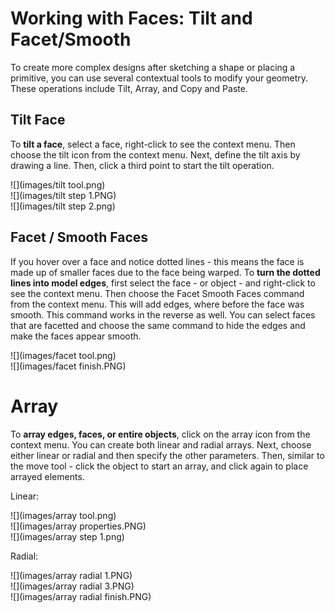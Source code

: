 # Working with Faces: Tilt and Facet/Smooth

To create more complex designs after sketching a shape or placing a primitive, you can use several contextual tools to modify your geometry. These operations include Tilt, Array, and Copy and Paste.

## Tilt Face

To **tilt a face**, select a face, right-click to see the context menu. Then choose the tilt icon from the context menu. Next, define the tilt axis by drawing a line. Then, click a third point to start the tilt operation.

![](images/tilt tool.png)  
![](images/tilt step 1.PNG)  
![](images/tilt step 2.png)

## Facet / Smooth Faces

If you hover over a face and notice dotted lines - this means the face is made up of smaller faces due to the face being warped. To **turn the dotted lines into model edges**, first select the face - or object - and right-click to see the context menu. Then choose the Facet Smooth Faces command from the context menu. This will add edges, where before the face was smooth. This command works in the reverse as well. You can select faces that are facetted and choose the same command to hide the edges and make the faces appear smooth.

![](images/facet tool.png)  
![](images/facet finish.PNG)

# Array

To **array edges, faces, or entire objects**, click on the array icon from the context menu. You can create both linear and radial arrays. Next, choose either linear or radial and then specify the other parameters. Then, similar to the move tool - click the object to start an array, and click again to place arrayed elements.

Linear:

![](images/array tool.png)  
![](images/array properties.PNG)  
![](images/array step 1.png)

Radial:

![](images/array radial 1.PNG)  
![](images/array radial 3.PNG)  
![](images/array radial finish.PNG)

